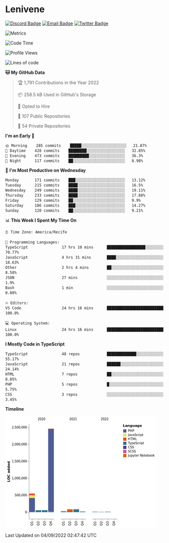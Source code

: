 # Lenivene

[![Discord Badge](https://img.shields.io/badge/-Lenivene%230715-black?style=flat-square&logo=Discord&logoColor=white)](http://discord.com/)
[![Email Badge](https://img.shields.io/badge/-lenivene@msn.com-black?style=flat-square&logo=Gmail&logoColor=white&link=mailto:lenivene@msn.com)](mailto:lenivene@msn.com)
[![Twitter Badge](https://img.shields.io/badge/-@enevinel-black?style=flat-square&logo=twitter&logoColor=white&link=https://twitter.com/enevinel)](https://twitter.com/enevinel)

<!-- https://github-readme-stats.vercel.app/api?username=lenivene&show_icons=true -->

<img src="https://metrics.lecoq.io/lenivene?template=classic&config.timezone=America%2FRecife" alt="Metrics" />

<!--START_SECTION:waka-->
![Code Time](http://img.shields.io/badge/Code%20Time-692%20hrs%2012%20mins-blue)

![Profile Views](http://img.shields.io/badge/Profile%20Views-0-blue)

![Lines of code](https://img.shields.io/badge/From%20Hello%20World%20I%27ve%20Written-3%20Million%20lines%20of%20code-blue)

**🐱 My GitHub Data** 

> 🏆 1,791 Contributions in the Year 2022
 > 
> 📦 258.5 kB Used in GitHub's Storage 
 > 
> 💼 Opted to Hire
 > 
> 📜 107 Public Repositories 
 > 
> 🔑 54 Private Repositories  
 > 
**I'm an Early 🐤** 

```text
🌞 Morning    285 commits    █████░░░░░░░░░░░░░░░░░░░░   21.87% 
🌆 Daytime    428 commits    ████████░░░░░░░░░░░░░░░░░   32.85% 
🌃 Evening    473 commits    █████████░░░░░░░░░░░░░░░░   36.3% 
🌙 Night      117 commits    ██░░░░░░░░░░░░░░░░░░░░░░░   8.98%

```
📅 **I'm Most Productive on Wednesday** 

```text
Monday       171 commits    ███░░░░░░░░░░░░░░░░░░░░░░   13.12% 
Tuesday      215 commits    ████░░░░░░░░░░░░░░░░░░░░░   16.5% 
Wednesday    249 commits    ████░░░░░░░░░░░░░░░░░░░░░   19.11% 
Thursday     233 commits    ████░░░░░░░░░░░░░░░░░░░░░   17.88% 
Friday       129 commits    ██░░░░░░░░░░░░░░░░░░░░░░░   9.9% 
Saturday     186 commits    ███░░░░░░░░░░░░░░░░░░░░░░   14.27% 
Sunday       120 commits    ██░░░░░░░░░░░░░░░░░░░░░░░   9.21%

```


📊 **This Week I Spent My Time On** 

```text
⌚︎ Time Zone: America/Recife

💬 Programming Languages: 
TypeScript               17 hrs 10 mins      █████████████████░░░░░░░░   70.77% 
JavaScript               4 hrs 31 mins       ████░░░░░░░░░░░░░░░░░░░░░   18.63% 
Other                    2 hrs 4 mins        ██░░░░░░░░░░░░░░░░░░░░░░░   8.58% 
JSON                     27 mins             ░░░░░░░░░░░░░░░░░░░░░░░░░   1.9% 
Bash                     1 min               ░░░░░░░░░░░░░░░░░░░░░░░░░   0.08%

🔥 Editors: 
VS Code                  24 hrs 16 mins      █████████████████████████   100.0%

💻 Operating System: 
Linux                    24 hrs 16 mins      █████████████████████████   100.0%

```

**I Mostly Code in TypeScript** 

```text
TypeScript               48 repos            █████████████░░░░░░░░░░░░   55.17% 
JavaScript               21 repos            ██████░░░░░░░░░░░░░░░░░░░   24.14% 
HTML                     7 repos             ██░░░░░░░░░░░░░░░░░░░░░░░   8.05% 
PHP                      5 repos             █░░░░░░░░░░░░░░░░░░░░░░░░   5.75% 
CSS                      3 repos             ░░░░░░░░░░░░░░░░░░░░░░░░░   3.45%

```


**Timeline**

![Chart not found](https://raw.githubusercontent.com/lenivene/lenivene/master/charts/bar_graph.png) 


 Last Updated on 04/09/2022 02:47:42 UTC
<!--END_SECTION:waka-->
